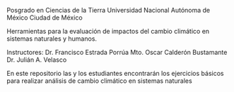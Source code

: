 Posgrado en Ciencias de la Tierra
Universidad Nacional Autónoma de México
Ciudad de México

Herramientas para la evaluación de impactos del cambio climático en sistemas naturales y humanos.

Instructores:
Dr. Francisco Estrada Porrúa
Mto. Oscar Calderón Bustamante
Dr. Julián A. Velasco



En este repositorio las y los estudiantes encontrarán los ejercicios básicos para realizar análisis de cambio climático en sistemas naturales
